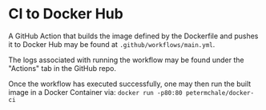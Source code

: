 
# CI to Docker Hub

A GitHub Action that builds the image defined by the Dockerfile 
and pushes it to Docker Hub 
may be found at `.github/workflows/main.yml`. 

The logs associated with running the workflow may be found under the "Actions" tab in the GitHub repo. 

Once the workflow has executed successfully, one may then run the built image in a Docker Container via: `docker run -p80:80 petermchale/docker-ci`
